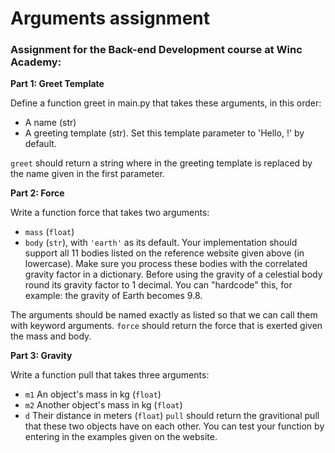 # Arguments assignment

### Assignment for the Back-end Development course at Winc Academy:


**Part 1: Greet Template**

Define a function greet in main.py that takes these arguments, in this order:

- A name (str)
- A greeting template (str). Set this template parameter to 'Hello, <name>!' by default.

`greet` should return a string where <name> in the greeting template is replaced by the name given in the first parameter.

 
**Part 2: Force**

Write a function force that takes two arguments:

- `mass` (`float`)
- `body` (`str`), with `'earth'` as its default. Your implementation should support all 11 bodies listed on the reference website given above (in lowercase). Make sure you process these bodies with the correlated gravity factor in a dictionary. Before using the gravity of a celestial body round its gravity factor to 1 decimal. You can "hardcode" this, for example: the gravity of Earth becomes 9.8.

The arguments should be named exactly as listed so that we can call them with keyword arguments. `force` should return the force that is exerted given the mass and body.


**Part 3: Gravity**

Write a function pull that takes three arguments:

- `m1` An object's mass in kg (`float`)
- `m2` Another object's mass in kg (`float`)
- `d` Their distance in meters (`float`)
`pull` should return the gravitional pull that these two objects have on each other. You can test your function by entering in the examples given on the website.
